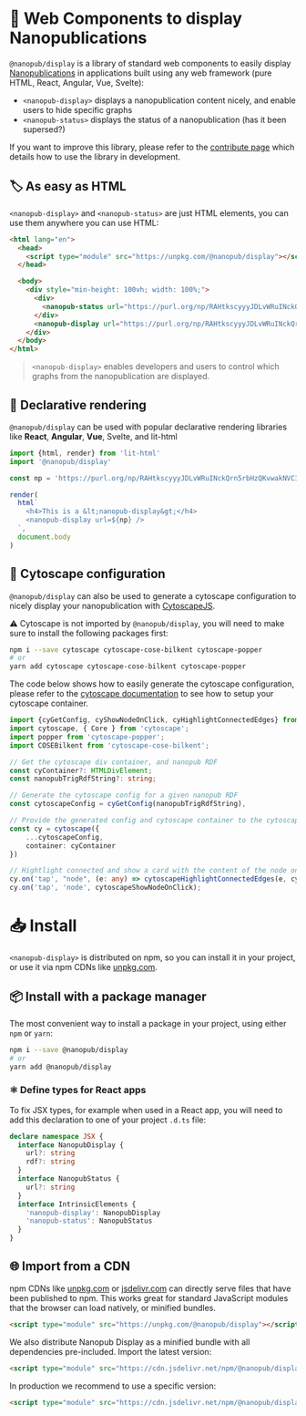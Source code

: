 # 🧬 Web Components to display Nanopublications

`@nanopub/display` is a library of standard web components to easily display [Nanopublications](https://nanopub.net) in applications built using any web framework (pure HTML, React, Angular, Vue, Svelte):

- `<nanopub-display>` displays a nanopublication content nicely, and enable users to hide specific graphs
- `<nanopub-status>` displays the status of a nanopublication (has it been supersed?)

If you want to improve this library, please refer to the [contribute page](/pages/CONTRIBUTING.html) which details how to use the library in development.

## 🏷️ As easy as HTML

`<nanopub-display>` and `<nanopub-status>` are just HTML elements, you can use them anywhere you can use HTML:

```html
<html lang="en">
  <head>
    <script type="module" src="https://unpkg.com/@nanopub/display"></script>
  </head>

  <body>
    <div style="min-height: 100vh; width: 100%;">
      <div>
        <nanopub-status url="https://purl.org/np/RAHtkscyyyJDLvWRuINckQrn5rbHzQKvwakNVC3fmRzGU" />
      </div>
      <nanopub-display url="https://purl.org/np/RAHtkscyyyJDLvWRuINckQrn5rbHzQKvwakNVC3fmRzGU" />
    </div>
  </body>
</html>
```

> `<nanopub-display>` enables developers and users to control which graphs from the nanopublication are displayed.

<div>
  <nanopub-status url="https://purl.org/np/RAHtkscyyyJDLvWRuINckQrn5rbHzQKvwakNVC3fmRzGU" />
</div>
<nanopub-display url="https://purl.org/np/RAHtkscyyyJDLvWRuINckQrn5rbHzQKvwakNVC3fmRzGU"></nanopub-display>


## 💫 Declarative rendering

`@nanopub/display` can be used with popular declarative rendering libraries like **React**, **Angular**, **Vue**, Svelte, and lit-html

```js
import {html, render} from 'lit-html'
import '@nanopub/display'

const np = 'https://purl.org/np/RAHtkscyyyJDLvWRuINckQrn5rbHzQKvwakNVC3fmRzGU'

render(
  html`
    <h4>This is a &lt;nanopub-display&gt;</h4>
    <nanopub-display url=${np} />
  `,
  document.body
)
```

## 🧶 Cytoscape configuration

`@nanopub/display` can also be used to generate a cytoscape configuration to nicely display your nanopublication with [CytoscapeJS](https://js.cytoscape.org).

⚠️ Cytoscape is not imported by `@nanopub/display`, you will need to make sure to install the following packages first:

```bash
npm i --save cytoscape cytoscape-cose-bilkent cytoscape-popper
# or
yarn add cytoscape cytoscape-cose-bilkent cytoscape-popper
```

The code below shows how to easily generate the cytoscape configuration, please refer to the [cytoscape documentation](https://js.cytoscape.org/#getting-started) to see how to setup your cytoscape container.

```ts
import {cyGetConfig, cyShowNodeOnClick, cyHighlightConnectedEdges} from '@nanopub/display';
import cytoscape, { Core } from 'cytoscape';
import popper from 'cytoscape-popper';
import COSEBilkent from 'cytoscape-cose-bilkent';

// Get the cytoscape div container, and nanopub RDF
const cyContainer?: HTMLDivElement;
const nanopubTrigRdfString?: string;

// Generate the cytoscape config for a given nanopub RDF
const cytoscapeConfig = cyGetConfig(nanopubTrigRdfString),

// Provide the generated config and cytoscape container to the cytoscape builder
const cy = cytoscape({
    ...cytoscapeConfig,
    container: cyContainer
})

// Hightlight connected and show a card with the content of the node on click
cy.on('tap', "node", (e: any) => cytoscapeHighlightConnectedEdges(e, cy))
cy.on('tap', 'node', cytoscapeShowNodeOnClick);
```

# 📥️ Install

`<nanopub-display>` is distributed on npm, so you can install it in your project, or use it via npm CDNs like [unpkg.com](https://unpkg.com).

## 📦️ Install with a package manager

The most convenient way to install a package in your project, using either `npm` or `yarn`:

```bash
npm i --save @nanopub/display
# or
yarn add @nanopub/display
```

### ⚛️ Define types for React apps

To fix JSX types, for example when used in a React app, you will need to add this declaration to one of your project `.d.ts` file:

```ts
declare namespace JSX {
  interface NanopubDisplay {
    url?: string
    rdf?: string
  }
  interface NanopubStatus {
    url?: string
  }
  interface IntrinsicElements {
    'nanopub-display': NanopubDisplay
    'nanopub-status': NanopubStatus
  }
}
```

## 🌐 Import from a CDN

npm CDNs like [unpkg.com](https://unpkg.com) or [jsdelivr.com](https://www.jsdelivr.com) can directly serve files that have been published to npm. This works great for standard JavaScript modules that the browser can load natively, or minified bundles.

```html
<script type="module" src="https://unpkg.com/@nanopub/display"></script>
```

We also distribute Nanopub Display as a minified bundle with all dependencies pre-included. Import the latest version:

```html
<script type="module" src="https://cdn.jsdelivr.net/npm/@nanopub/display/dist/nanopub-display.min.js"></script>
```

In production we recommend to use a specific version:

```html
<script type="module" src="https://cdn.jsdelivr.net/npm/@nanopub/display@0.0.6/dist/nanopub-display.min.js"></script>
```
